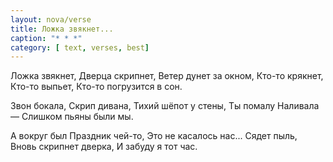 ```yaml
---
layout: nova/verse
title: Ложка звякнет...
caption: "* * *"
category: [ text, verses, best]
---
```

Ложка звякнет,
Дверца скрипнет,
Ветер дунет за окном,
Кто-то крякнет,
Кто-то выпьет,
Кто-то погрузится в сон.

Звон бокала,
Скрип дивана,
Тихий шёпот у стены,
Ты помалу
Наливала —
Слишком пьяны были мы.

А вокруг был
Праздник чей-то,
Это не касалось нас...
Сядет пыль,
Вновь скрипнет дверка,
И забуду я тот час.
